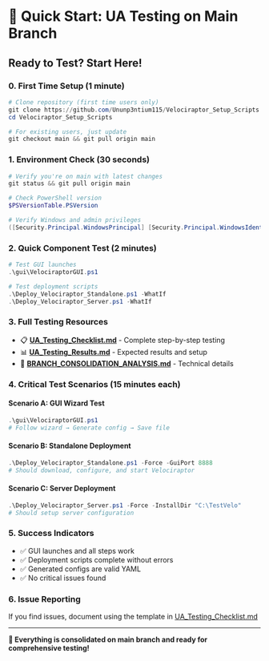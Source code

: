 # 🚀 Quick Start: UA Testing on Main Branch

## **Ready to Test? Start Here!**

### **0. First Time Setup (1 minute)**
```powershell
# Clone repository (first time users only)
git clone https://github.com/Ununp3ntium115/Velociraptor_Setup_Scripts.git
cd Velociraptor_Setup_Scripts

# For existing users, just update
git checkout main && git pull origin main
```

### **1. Environment Check (30 seconds)**
```powershell
# Verify you're on main with latest changes
git status && git pull origin main

# Check PowerShell version
$PSVersionTable.PSVersion

# Verify Windows and admin privileges
([Security.Principal.WindowsPrincipal] [Security.Principal.WindowsIdentity]::GetCurrent()).IsInRole([Security.Principal.WindowsBuiltinRole]::Administrator)
```

### **2. Quick Component Test (2 minutes)**
```powershell
# Test GUI launches
.\gui\VelociraptorGUI.ps1

# Test deployment scripts
.\Deploy_Velociraptor_Standalone.ps1 -WhatIf
.\Deploy_Velociraptor_Server.ps1 -WhatIf
```

### **3. Full Testing Resources**
- 📋 **[UA_Testing_Checklist.md](UA_Testing_Checklist.md)** - Complete step-by-step testing
- 📊 **[UA_Testing_Results.md](UA_Testing_Results.md)** - Expected results and setup
- 🔧 **[BRANCH_CONSOLIDATION_ANALYSIS.md](BRANCH_CONSOLIDATION_ANALYSIS.md)** - Technical details

### **4. Critical Test Scenarios (15 minutes each)**

#### **Scenario A: GUI Wizard Test**
```powershell
.\gui\VelociraptorGUI.ps1
# Follow wizard → Generate config → Save file
```

#### **Scenario B: Standalone Deployment**
```powershell
.\Deploy_Velociraptor_Standalone.ps1 -Force -GuiPort 8888
# Should download, configure, and start Velociraptor
```

#### **Scenario C: Server Deployment**
```powershell
.\Deploy_Velociraptor_Server.ps1 -Force -InstallDir "C:\TestVelo"
# Should setup server configuration
```

### **5. Success Indicators**
- ✅ GUI launches and all steps work
- ✅ Deployment scripts complete without errors
- ✅ Generated configs are valid YAML
- ✅ No critical issues found

### **6. Issue Reporting**
If you find issues, document using the template in [UA_Testing_Checklist.md](UA_Testing_Checklist.md#issue-documentation-template)

---

**🎯 Everything is consolidated on main branch and ready for comprehensive testing!**